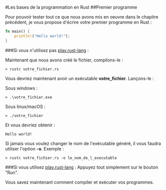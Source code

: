 #Les bases de la programmation en Rust
##Premier programme

Pour pouvoir tester tout ce que nous avons mis en oeuvre dans le chapitre précédent, je vous propose d'écrire votre premier programme en Rust :

```Rust
fn main() {
    println!("Hello world!");
}
```

###Si vous n'utilisez pas [play.rust-lang](https://play.rust-lang.org) :

Maintenant que nous avons créé le fichier, compilons-le :

```Shell
> rustc votre_fichier.rs
```

Vous devriez maintenant avoir un exécutable __votre_fichier__. Lançons-le :

Sous windows :

```Shell
> .\votre_fichier.exe
```

Sous linux/macOS :

```Shell
> ./votre_fichier
```

Et vous devriez obtenir :

```Shell
Hello world!
```

Si jamais vous voulez changer le nom de l'exécutable généré, il vous faudra utiliser l'option __-o__. Exemple :

```Shell
> rustc votre_fichier.rs -o le_nom_de_l_executable
```

###Si vous utilisez [play.rust-lang](https://play.rust-lang.org) :
Appuyez tout simplement sur le bouton "Run".

Vous savez maintenant comment compiler et exécuter vos programmes.
